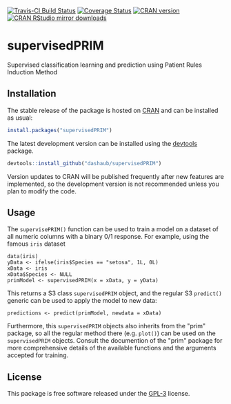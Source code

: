 [![Travis-CI Build Status](https://travis-ci.org/dashaub/supervisedPRIM.svg?branch=master)](https://travis-ci.org/dashaub/supervisedPRIM)
[![Coverage Status](https://coveralls.io/repos/github/dashaub/supervisedPRIM/badge.svg?branch=master)](https://coveralls.io/github/dashaub/supervisedPRIM?branch=master)
[![CRAN version](http://www.r-pkg.org/badges/version/supervisedPRIM)](http://www.r-pkg.org/pkg/supervisedPRIM)
[![CRAN RStudio mirror downloads](http://cranlogs.r-pkg.org/badges/supervisedPRIM)](http://www.r-pkg.org/pkg/supervisedPRIM)

# supervisedPRIM
Supervised classification learning and prediction using Patient Rules Induction Method

## Installation
The stable release of the package is hosted on [CRAN](https://cran.r-project.org/web/packages/supervisedPRIM/index.html) and can be installed as usual:
````r
install.packages("supervisedPRIM")
````

The latest development version can be installed using the [devtools](https://cran.r-project.org/web/packages/devtools/index.html) package.
```r
devtools::install_github("dashaub/supervisedPRIM")
```
Version updates to CRAN will be published frequently after new features are implemented, so the development version is not recommended unless you plan to modify the code.

## Usage
The `supervisePRIM()` function can be used to train a model on a dataset of all numeric columns with a binary 0/1 response. For example, using the famous `iris` dataset
```
data(iris)
yData <- ifelse(iris$Species == "setosa", 1L, 0L)
xData <- iris
xData$Species <- NULL
primModel <- supervisedPRIM(x = xData, y = yData)
```
This returns a S3 class `supervisedPRIM` object, and the regular S3 `predict()` generic can be used to apply the model to new data:
```
predictions <- predict(primModel, newdata = xData)
```
Furthermore, this `supervisedPRIM` objects also inherits from the "prim" package, so all the regular method there (e.g. `plot()`) can be used on the `supervisedPRIM` objects. Consult the documention of the "prim" package for more comprehensive details of the available functions and the arguments accepted for training.

## License
This package is free software released under the [GPL-3](http://www.gnu.org/licenses/gpl-3.0.en.html) license.
